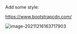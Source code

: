 Add some style: 

https://www.bootstrapcdn.com/



![image-20211216163717903](F:\PluralsightProject\ReactJS\notes\image-20211216163717903.png)





